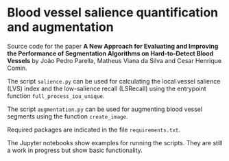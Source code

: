 # Blood vessel salience quantification and augmentation

Source code for the paper **A New Approach for Evaluating and Improving the Performance of Segmentation Algorithms on Hard-to-Detect Blood Vessels** by João Pedro Parella, Matheus Viana da Silva and Cesar Henrique Comin.

The script `salience.py` can be used for calculating the local vessel salience (LVS) index and the low-salience recall (LSRecall) using the entrypoint function `full_process_iou_unique`.

The script `augmentation.py` can be used for augmenting blood vessel segments using the function `create_image`. 

Required packages are indicated in the file `requirements.txt`.

The Jupyter notebooks show examples for running the scripts. They are still a work in progress but show basic functionality.